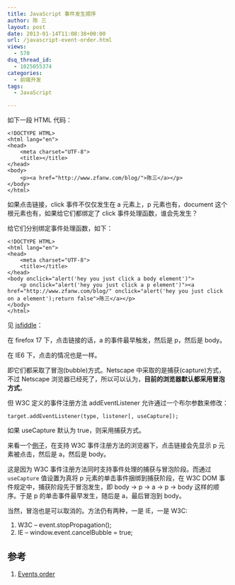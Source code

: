 ```yaml
---
title: JavaScript 事件发生顺序
author: 陈 三
layout: post
date: 2013-01-14T11:08:38+00:00
url: /javascript-event-order.html
views:
  - 570
dsq_thread_id:
  - 1025055374
categories:
  - 前端开发
tags:
  - JavaScript

---
```

如下一段 HTML 代码：

    <!DOCTYPE HTML>
    <html lang="en">
    <head>
        <meta charset="UTF-8">
        <title></title>
    </head>
    <body>
        <p><a href="http://www.zfanw.com/blog/">陈三</a></p>
    </body>
    </html>
    

如果点击链接，click 事件不仅仅发生在 a 元素上，p 元素也有，document 这个根元素也有，如果给它们都绑定了 click 事件处理函数，谁会先发生？

给它们分别绑定事件处理函数，如下：

    <!DOCTYPE HTML>
    <html lang="en">
    <head>
        <meta charset="UTF-8">
        <title></title>
    </head>
    <body onclick="alert('hey you just click a body element')">
        <p onclick="alert('hey you just click a p element')"><a href="http://www.zfanw.com/blog/" onclick="alert('hey you just click on a element');return false">陈三</a></p>
    </body>
    </html>
    

见 [jsfiddle][1]：

在 firefox 17 下，点击链接的话，a 的事件最早触发，然后是 p，然后是 body。

在 IE6 下，点击的情况也是一样。

即它们都采取了冒泡(bubble)方式。Netscape 中采取的是捕获(capture)方式，不过 Netscape 浏览器已经死了，所以可以认为，**目前的浏览器默认都采用冒泡方式**。

但 W3C 定义的事件注册方法 addEventListener 允许通过一个布尔参数来修改：

    target.addEventListener(type, listener[, useCapture]);
    

如果 useCapture 默认为 true，则采用捕获方式。

来看一个[例子][2]，在支持 W3C 事件注册方法的浏览器下，点击链接会先显示 p 元素被点击，然后是 a，然后是 body。

这是因为 W3C 事件注册方法同时支持事件处理的捕获与冒泡阶段。而通过 `useCapture` 值设置为真将 p 元素的单击事件捆绑到捕获阶段，在 W3C DOM 事件规定中，捕获阶段先于冒泡发生，即 body -> p -> a -> p -> body 这样的顺序。于是 p 的单击事件最早发生，随后是 a，最后冒泡到 body。

当然，冒泡也是可以取消的。方法仍有两种，一是 IE，一是 W3C:

  1. W3C &#8211; event.stopPropagation();
  2. IE &#8211; window.event.cancelBubble = true;

## 参考

  1. [Events order][3]

 [1]: http://jsfiddle.net/chenxsan/R4cyq/
 [2]: http://jsfiddle.net/chenxsan/TX8CW/
 [3]: http://www.quirksmode.org/js/events_order.html